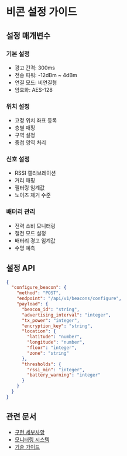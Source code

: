 # 비콘 설정 가이드

## 설정 매개변수

### 기본 설정
- 광고 간격: 300ms
- 전송 파워: -12dBm ~ 4dBm
- 연결 모드: 비연결형
- 암호화: AES-128

### 위치 설정
- 고정 위치 좌표 등록
- 층별 매핑
- 구역 설정
- 중첩 영역 처리

### 신호 설정
- RSSI 캘리브레이션
- 거리 매핑
- 필터링 임계값
- 노이즈 제거 수준

### 배터리 관리
- 전력 소비 모니터링
- 절전 모드 설정
- 배터리 경고 임계값
- 수명 예측

## 설정 API
```json
{
  "configure_beacon": {
    "method": "POST",
    "endpoint": "/api/v1/beacons/configure",
    "payload": {
      "beacon_id": "string",
      "advertising_interval": "integer",
      "tx_power": "integer",
      "encryption_key": "string",
      "location": {
        "latitude": "number",
        "longitude": "number",
        "floor": "integer",
        "zone": "string"
      },
      "thresholds": {
        "rssi_min": "integer",
        "battery_warning": "integer"
      }
    }
  }
}
```

## 관련 문서
- [구현 세부사항](./implementation.md)
- [모니터링 시스템](./monitoring.md)
- [기술 가이드](./technical-guide.md)
